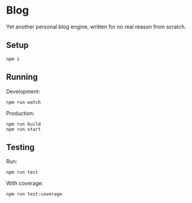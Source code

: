 # Blog

Yet another personal blog engine, written for no real reason from scratch.

## Setup

```commandline
npm i
```

## Running

Development:

```commandline
npm run watch
```

Production:

```commandline
npm run build
npm run start
```

## Testing

Run:

```commandline
npm run test
```

With coverage:

```commandline
npm run test:coverage
```
